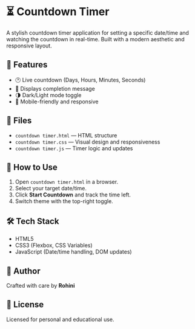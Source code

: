 # ⏳ Countdown Timer

A stylish countdown timer application for setting a specific date/time and watching the countdown in real-time. Built with a modern aesthetic and responsive layout.

## 🚀 Features

- 🕐 Live countdown (Days, Hours, Minutes, Seconds)
- 🔔 Displays completion message
- 🌗 Dark/Light mode toggle
- 📱 Mobile-friendly and responsive

## 📁 Files

- `countdown timer.html` — HTML structure
- `countdown timer.css` — Visual design and responsiveness
- `countdown timer.js` — Timer logic and updates

## 🔧 How to Use

1. Open `countdown timer.html` in a browser.
2. Select your target date/time.
3. Click **Start Countdown** and track the time left.
4. Switch theme with the top-right toggle.

## 🛠 Tech Stack

- HTML5
- CSS3 (Flexbox, CSS Variables)
- JavaScript (Date/time handling, DOM updates)

## 📌 Author

Crafted with care by **Rohini**

## 📜 License

Licensed for personal and educational use.
